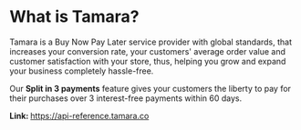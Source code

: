 # What is Tamara?
Tamara is a Buy Now Pay Later service provider with global standards, that increases your conversion rate, your customers' average order value and customer satisfaction with your store, thus, helping you grow and expand your business completely hassle-free.

Our <b>Split in 3 payments</b> feature gives your customers the liberty to pay for their purchases over 3 interest-free payments within 60 days.
 
<b>Link: </b>https://api-reference.tamara.co
